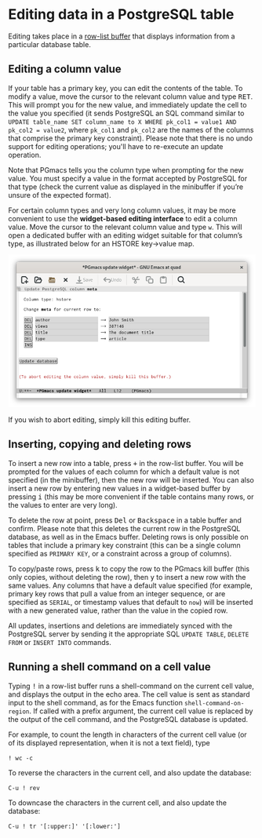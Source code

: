 # Editing data in a PostgreSQL table

Editing takes place in a [row-list buffer](row-list.md) that displays information from a particular
database table.


## Editing a column value

If your table has a primary key, you can edit the contents of the table. To modify a value, move the
cursor to the relevant column value and type <kbd>RET</kbd>. This will prompt you for the new value, and
immediately update the cell to the value you specified (it sends PostgreSQL an SQL command similar
to `UPDATE table_name SET column_name to X WHERE pk_col1 = value1 AND pk_col2 = value2`, where
`pk_col1` and `pk_col2` are the names of the columns that comprise the primary key constraint).
Please note that there is no undo support for editing operations; you'll have to re-execute an
update operation.

Note that PGmacs tells you the column type when prompting for the new value. You must specify a
value in the format accepted by PostgreSQL for that type (check the current value as displayed in the
minibuffer if you’re unsure of the expected format).

For certain column types and very long column values, it may be more convenient to use the
**widget-based editing interface** to edit a column value. Move the cursor to the relevant column value
and type `w`. This will open a dedicated buffer with an editing widget suitable for that column’s
type, as illustrated below for an HSTORE key->value map.

![Screenshot of hstore editing widget](img/screenshot-widget-hstore.png)

If you wish to abort editing, simply kill this editing buffer.


## Inserting, copying and deleting rows

To insert a new row into a table, press <kbd>+</kbd> in the row-list buffer. You will be prompted
for the values of each column for which a default value is not specified (in the minibuffer), then
the new row will be inserted. You can also insert a new row by entering new values in a widget-based
buffer by pressing <kbd>i</kbd> (this may be more convenient if the table contains many rows, or the
values to enter are very long).

To delete the row at point, press <kbd>Del</kbd> or <kbd>Backspace</kbd> in a table buffer and
confirm. Please note that this deletes the current row in the PostgreSQL database, as well as in the
Emacs buffer. Deleting rows is only possible on tables that include a primary key constraint (this
can be a single column specified as `PRIMARY KEY`, or a constraint across a group of columns).

To copy/paste rows, press <kbd>k</kbd> to copy the row to the PGmacs kill buffer (this only copies,
without deleting the row), then <kbd>y</kbd> to insert a new row with the same values. Any columns
that have a default value specified (for example, primary key rows that pull a value from an integer
sequence, or are specified as `SERIAL`, or timestamp values that default to `now`) will be inserted
with a new generated value, rather than the value in the copied row.

All updates, insertions and deletions are immediately synced with the PostgreSQL server by sending it
the appropriate SQL `UPDATE TABLE`, `DELETE FROM` or `INSERT INTO` commands.



## Running a shell command on a cell value

Typing <kbd>!</kbd> in a row-list buffer runs a shell-command on the current cell value, and
displays the output in the echo area. The cell value is sent as standard input to the shell command,
as for the Emacs function `shell-command-on-region`. If called with a prefix argument, the current
cell value is replaced by the output of the cell command, and the PostgreSQL database is updated.

For example, to count the length in characters of the current cell value (or of its displayed
representation, when it is not a text field), type

```shell
! wc -c
```

To reverse the characters in the current cell, and also update the database:

```shell
C-u ! rev
```

To downcase the characters in the current cell, and also update the database:

```shell
C-u ! tr '[:upper:]' '[:lower:']
```

